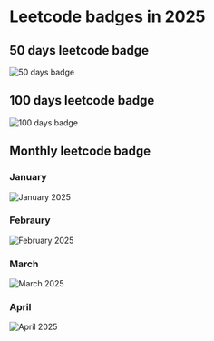 # Leetcode badges in 2025

## 50 days leetcode badge

<img src="https://assets.leetcode.com/static_assets/others/2550.gif" alt="50 days badge">

## 100 days leetcode badge

<img src="https://assets.leetcode.com/static_assets/others/25100.gif" alt="100 days badge">

## Monthly leetcode badge
### January

<img src="https://assets.leetcode.com/static_assets/marketing/202501.gif" alt="January 2025">

### Febraury

<img src="https://assets.leetcode.com/static_assets/marketing/202502.gif" alt="February 2025">

### March

<img src="https://assets.leetcode.com/static_assets/marketing/202503.gif" alt="March 2025">

### April

<img src="https://assets.leetcode.com/static_assets/marketing/202504.gif" alt="April 2025">